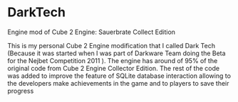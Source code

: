 # DarkTech
Engine mod of Cube 2 Engine: Sauerbrate Collect Edition

This is my personal Cube 2 Engine modification that I called Dark Tech
(Because it was started when I was part of Darkware Team doing the Beta
for the Nejbet Competition 2011 ). The engine has around of 95% of the original
code from Cube 2 Engine Collector Edition. The rest of the code was added to
improve the feature of SQLite database interaction allowing to the developers
make achievements in the game and to players to save their progress
